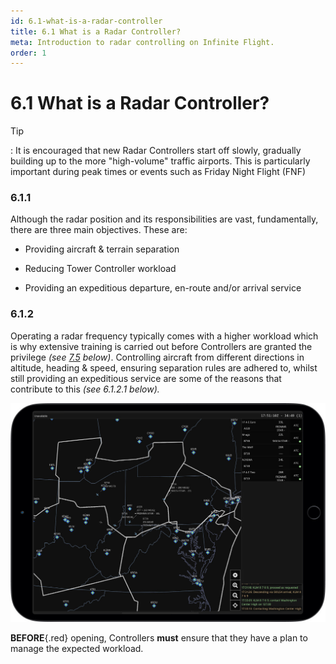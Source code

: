 ```yaml
---
id: 6.1-what-is-a-radar-controller
title: 6.1 What is a Radar Controller?
meta: Introduction to radar controlling on Infinite Flight.
order: 1
---
```


# 6.1  What is a Radar Controller?

 

Tip

: It is encouraged that new Radar Controllers start off slowly, gradually building up to the more "high-volume" traffic airports. This is particularly important during peak times or events such as Friday Night Flight (FNF)

 

### 6.1.1   

Although the radar position and its responsibilities are vast, fundamentally, there are three main objectives. These are:

 

 -    Providing aircraft & terrain separation

 -    Reducing Tower Controller workload

 -    Providing an expeditious departure, en-route and/or arrival service



### 6.1.2

Operating a radar frequency typically comes with a higher workload which is why extensive training is carried out before Controllers are granted the privilege *(see [7.5](/guide/atc-manual/7.-recruitment-and-training/7.5-radar-theory-and-practical-tests#7.5-radar-theory-and-practical-tests) below)*. Controlling aircraft from different directions in altitude, heading & speed, ensuring separation rules are adhered to, whilst still providing an expeditious service are some of the reasons that contribute to this *(see 6.1.2.1 below).*


![Image 6.1.2.1 - ATC Center Frequency](_images/manual/frames/atc-center-frequency.jpg)


**BEFORE**{.red} opening, Controllers **must** ensure that they have a plan to manage the expected workload.